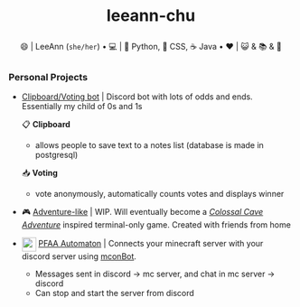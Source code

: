# <p align="center">leeann-chu</p>
<p align="center">
  😄 | LeeAnn (<code>she/her</code>)
• 💻 | 🐍 Python, 🌸 CSS, ☕ Java
• ❤️ | 😺 & 📚 & 🍫
  </p>

## 

### Personal Projects
* [Clipboard/Voting bot](https://github.com/leeann-chu/clipboard-bot) | Discord bot with lots of odds and ends. Essentially my child of 0s and 1s

  📋 __Clipboard__
    - allows people to save text to a notes list (database is made in postgresql) 
    
  📥 __Voting__
    - vote anonymously, automatically counts votes and displays winner

* 🎮 [Adventure-like](https://github.com/leeann-chu/adventure-like) | WIP. Will eventually become a [*Colossal Cave Adventure*](https://en.wikipedia.org/wiki/Colossal_Cave_Adventure) inspired terminal-only game. Created with friends from home

* <img src="https://github.com/RayNieport/mconBot/blob/main/images/mcon.png?raw=true" align="center" width="25"> [PFAA Automaton](https://github.com/leeann-chu/pfa-automaton) | Connects your minecraft server with your discord server using [mconBot](https://github.com/RayNieport/mconBot).
  - Messages sent in discord → mc server, and chat in mc server → discord 
  - Can stop and start the server from discord
